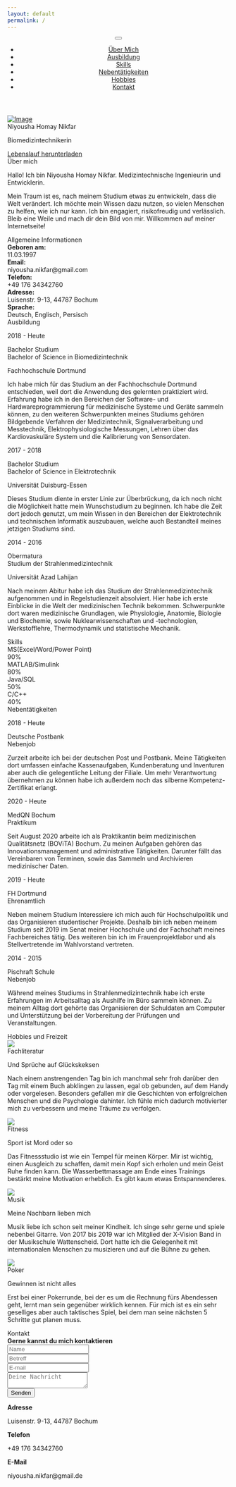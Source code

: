 ```yaml
---
layout: default
permalink: /
---
```


<header>
    <div class="profile-page sidebar-collapse">
      <nav class="navbar navbar-expand-lg fixed-top navbar-transparent bg-primary" color-on-scroll="400">
        <div class="container">
          <div class="navbar-translate"><a class="navbar-brand" href="#" rel="tooltip"></a>
            <button class="navbar-toggler navbar-toggler" type="button" data-toggle="collapse" data-target="#navigation"
              aria-controls="navigation" aria-expanded="false" aria-label="Toggle navigation"><span
                class="navbar-toggler-bar bar1"></span><span class="navbar-toggler-bar bar2"></span><span
                class="navbar-toggler-bar bar3"></span></button>
          </div>
          <div class="collapse navbar-collapse justify-content-end" id="navigation">
            <ul class="navbar-nav">
              <li class="nav-item"><a class="nav-link smooth-scroll" href="#about">Über Mich</a></li>
              <li class="nav-item"><a class="nav-link smooth-scroll" href="#education">Ausbildung</a></li>
              <li class="nav-item"><a class="nav-link smooth-scroll" href="#skill">Skills</a></li>
              <li class="nav-item"><a class="nav-link smooth-scroll" href="#experience">Nebentätigkeiten</a></li>
              <li class="nav-item"><a class="nav-link smooth-scroll" href="#hobbies">Hobbies</a></li>
              <li class="nav-item"><a class="nav-link smooth-scroll" href="#contact">Kontakt</a></li>
              <!--  TODO: Seite übersetzen
              <li>
                <div class="d-flex flex-row justify-content-start ml-3">
                  <div class="p-2">
                    <a href="/en">
                      <img src="images/england-flag-icon.png" style="padding-bottom: 6px" alt="English" />
                    </a>
                  </div>            
                </div>
              </li>
              -->
            </ul>
          </div>
        </div>
      </nav>
    </div>
  </header>
  <div class="page-content">
    <div>
      <div class="profile-page">
        <div class="wrapper">
          <div class="page-header page-header-small" filter-color="green">
            <div class="page-header-image" data-parallax="true" style="background-image: url('images/bg-9.jpg');">
            </div>
            <div class="container">
              <div class="content-center">
                <div class="cc-profile-image"><a href="#"><img src="images/niyousha.jpg" alt="Image" /></a></div>
                <div class="h2 title">Niyousha Homay Nikfar</div>
                <p class="category text-white">Biomedizintechnikerin</p>
                  <a class="btn btn-primary" href="/download/lebenslauf.pdf" data-aos="zoom-in" data-aos-anchor="data-aos-anchor" target="_blank">Lebenslauf herunterladen</a>
              </div>
            </div>
          </div>
        </div>
      </div>
      <div class="section" id="about">
        <div class="container">
          <div class="card" data-aos="fade-up" data-aos-offset="10">
            <div class="row">
              <div class="col-lg-6 col-md-12">
                <div class="card-body">
                  <div class="h4 mt-0 title">Über mich</div>
                  <p>Hallo! Ich bin Niyousha Homay Nikfar. Medizintechnische Ingenieurin und Entwicklerin.</p>
                  <p>Mein Traum ist es, nach meinem Studium etwas zu entwickeln, dass die Welt verändert. Ich möchte mein
                  Wissen dazu nutzen, so vielen Menschen zu helfen, wie ich nur kann. Ich bin engagiert, risikofreudig und verlässlich.
                  Bleib eine Weile und mach dir dein Bild von mir. Willkommen auf meiner Internetseite!</p>
                </div>
              </div>
              <div class="col-lg-6 col-md-12">
                <div class="card-body">
                  <div class="h4 mt-0 title">Allgemeine Informationen</div>
                  <div class="row">
                    <div class="col-sm-4"><strong class="text-uppercase">Geboren am:</strong></div>
                    <div class="col-sm-8">11.03.1997</div>
                  </div>
                  <div class="row mt-3">
                    <div class="col-sm-4"><strong class="text-uppercase">Email:</strong></div>
                    <div class="col-sm-8">niyousha.nikfar@gmail.com</div>
                  </div>
                  <div class="row mt-3">
                    <div class="col-sm-4"><strong class="text-uppercase">Telefon:</strong></div>
                    <div class="col-sm-8">+49 176 34342760</div>
                  </div>
                  <div class="row mt-3">
                    <div class="col-sm-4"><strong class="text-uppercase">Adresse:</strong></div>
                    <div class="col-sm-8">Luisenstr. 9-13, 44787 Bochum</div>
                  </div>
                  <div class="row mt-3">
                    <div class="col-sm-4"><strong class="text-uppercase">Sprache:</strong></div>
                    <div class="col-sm-8">Deutsch, Englisch, Persisch</div>
                  </div>
                </div>
              </div>
            </div>
          </div>
        </div>
      </div>
      <div class="section" id="education">
        <div class="container cc-education">
          <div class="h4 text-center mb-4 title">Ausbildung</div>
          <div class="card">
            <div class="row">
              <div class="col-md-3 bg-primary" data-aos="fade-right" data-aos-offset="50" data-aos-duration="500">
                <div class="card-body cc-education-header">
                  <p>2018 - Heute</p>
                  <div class="h5">Bachelor Studium</div>
                </div>
              </div>
              <div class="col-md-9" data-aos="fade-left" data-aos-offset="50" data-aos-duration="500">
                <div class="card-body">
                  <div class="h5">Bachelor of Science in Biomedizintechnik</div>
                  <p class="category">Fachhochschule Dortmund</p>
                  <p>Ich habe mich für das Studium an der Fachhochschule Dortmund entschieden, weil dort die Anwendung des gelernten praktiziert wird. Erfahrung habe ich in den Bereichen der Software- und Hardwareprogrammierung für medizinische Systeme und Geräte sammeln können, zu den weiteren Schwerpunkten meines Studiums gehören Bildgebende Verfahren der Medizintechnik, Signalverarbeitung und Messtechnik, Elektrophysiologische Messungen, Lehren über das Kardiovaskuläre System und die Kalibrierung von Sensordaten. </p>
                </div>
              </div>
            </div>
          </div>
          <div class="card">
            <div class="row">
              <div class="col-md-3 bg-primary" data-aos="fade-right" data-aos-offset="50" data-aos-duration="500">
                <div class="card-body cc-education-header">
                  <p>2017 - 2018</p>
                  <div class="h5">Bachelor Studium</div>
                </div>
              </div>
              <div class="col-md-9" data-aos="fade-left" data-aos-offset="50" data-aos-duration="500">
                <div class="card-body">
                  <div class="h5">Bachelor of Science in Elektrotechnik</div>
                  <p class="category">Universität Duisburg-Essen</p>
                  <p>Dieses Studium diente in erster Linie zur Überbrückung, da ich noch nicht die Möglichkeit hatte mein Wunschstudium zu beginnen. Ich habe die Zeit dort jedoch genutzt, um mein Wissen in den Bereichen der Elektrotechnik und technischen Informatik auszubauen, welche auch Bestandteil meines jetzigen Studiums sind.</p>
                </div>
              </div>
            </div>
          </div>
          <div class="card">
            <div class="row">
              <div class="col-md-3 bg-primary" data-aos="fade-right" data-aos-offset="50" data-aos-duration="500">
                <div class="card-body cc-education-header">
                  <p>2014 - 2016</p>
                  <div class="h5">Obermatura</div>
                </div>
              </div>
              <div class="col-md-9" data-aos="fade-left" data-aos-offset="50" data-aos-duration="500">
                <div class="card-body">
                  <div class="h5">Studium der Strahlenmedizintechnik</div>
                  <p class="category">Universität Azad Lahijan</p>
                  <p>Nach meinem Abitur habe ich das Studium der Strahlenmedizintechnik aufgenommen und in Regelstudienzeit absolviert. Hier habe ich erste Einblicke in die Welt der medizinischen Technik bekommen. Schwerpunkte dort waren medizinische Grundlagen, wie Physiologie, Anatomie, Biologie und Biochemie, sowie Nuklearwissenschaften und -technologien, Werkstofflehre, Thermodynamik und statistische Mechanik.</p>
                </div>
              </div>
            </div>
          </div>
        </div>
      </div> 
      <div class="section" id="skill">
        <div class="container">
          <div class="h4 text-center mb-4 title">Skills</div>
          <div class="card" data-aos="fade-up" data-aos-anchor-placement="top-bottom">
            <div class="card-body">
              <div class="row">
                <div class="col-md-6">
                  <div class="progress-container progress-primary"><span class="progress-badge">MS(Excel/Word/Power Point)</span>
                    <div class="progress">
                      <div class="progress-bar progress-bar-primary" data-aos="progress-full" data-aos-offset="10"
                        data-aos-duration="2000" role="progressbar" aria-valuenow="60" aria-valuemin="0"
                        aria-valuemax="100" style="width: 90%;"></div><span class="progress-value">90%</span>
                    </div>
                  </div>
                </div>
                <div class="col-md-6">
                  <div class="progress-container progress-primary"><span class="progress-badge">MATLAB/Simulink</span>
                    <div class="progress">
                      <div class="progress-bar progress-bar-primary" data-aos="progress-full" data-aos-offset="10"
                        data-aos-duration="2000" role="progressbar" aria-valuenow="60" aria-valuemin="0"
                        aria-valuemax="100" style="width: 80%;"></div><span class="progress-value">80%</span>
                    </div>
                  </div>
                </div>               
              </div>
              <div class="row">
                <div class="col-md-6">
                  <div class="progress-container progress-primary"><span class="progress-badge">Java/SQL</span>
                    <div class="progress">
                      <div class="progress-bar progress-bar-primary" data-aos="progress-full" data-aos-offset="10"
                        data-aos-duration="2000" role="progressbar" aria-valuenow="60" aria-valuemin="0"
                        aria-valuemax="100" style="width: 50%;"></div><span class="progress-value">50%</span>
                    </div>
                  </div>
                </div>
                 <div class="col-md-6">
                  <div class="progress-container progress-primary"><span class="progress-badge">C/C++</span>
                    <div class="progress">
                      <div class="progress-bar progress-bar-primary" data-aos="progress-full" data-aos-offset="10"
                        data-aos-duration="2000" role="progressbar" aria-valuenow="60" aria-valuemin="0"
                        aria-valuemax="100" style="width: 40%;"></div><span class="progress-value">40%</span>
                    </div>
                  </div>
                </div>
              </div>
            </div>
          </div>
        </div>
      </div>
      <div class="section" id="experience">
        <div class="container cc-experience">
          <div class="h4 text-center mb-4 title">Nebentätigkeiten</div>
          <div class="card">
            <div class="row">
              <div class="col-md-3 bg-primary" data-aos="fade-right" data-aos-offset="50" data-aos-duration="500">
                <div class="card-body cc-experience-header">
                  <p>2018 - Heute</p>
                  <div class="h5">Deutsche Postbank</div>
                </div>
              </div>
              <div class="col-md-9" data-aos="fade-left" data-aos-offset="50" data-aos-duration="500">
                <div class="card-body">
                  <div class="h5">Nebenjob</div>
                  <p>Zurzeit arbeite ich bei der deutschen Post und Postbank. Meine Tätigkeiten dort umfassen einfache Kassenaufgaben, Kundenberatung und Inventuren aber auch die gelegentliche Leitung der Filiale. Um mehr Verantwortung übernehmen zu können habe ich außerdem noch das silberne Kompetenz-Zertifikat erlangt.</p>
                </div>
              </div>
            </div>
          </div>
          <div class="card">
            <div class="row">
              <div class="col-md-3 bg-primary" data-aos="fade-right" data-aos-offset="50" data-aos-duration="500">
                <div class="card-body cc-experience-header">
                  <p>2020 - Heute</p>
                  <div class="h5">MedQN Bochum</div>
                </div>
              </div>
              <div class="col-md-9" data-aos="fade-left" data-aos-offset="50" data-aos-duration="500">
                <div class="card-body">
                  <div class="h5">Praktikum</div>
                  <p>Seit August 2020 arbeite ich als Praktikantin beim medizinischen Qualitätsnetz (BOViTA) Bochum. Zu meinen Aufgaben gehören das Innovationsmanagement und administrative Tätigkeiten. Darunter fällt das Vereinbaren von Terminen, sowie das Sammeln und Archivieren medizinischer Daten.</p>
                </div>
              </div>
            </div>
          </div>
          <div class="card">
            <div class="row">
              <div class="col-md-3 bg-primary" data-aos="fade-right" data-aos-offset="50" data-aos-duration="500">
                <div class="card-body cc-experience-header">
                  <p>2019 - Heute</p>
                  <div class="h5">FH Dortmund</div>
                </div>
              </div>
              <div class="col-md-9" data-aos="fade-left" data-aos-offset="50" data-aos-duration="500">
                <div class="card-body">
                  <div class="h5">Ehrenamtlich</div>
                  <p>Neben meinem Studium Interessiere ich mich auch für Hochschulpolitik und das Organisieren studentischer Projekte. Deshalb bin ich neben meinem Studium seit 2019 im Senat meiner Hochschule und der Fachschaft meines Fachbereiches tätig. Des weiteren bin ich im Frauenprojektlabor und als Stellvertretende im Wahlvorstand vertreten.</p>
                </div>
              </div>
            </div>
          </div>
          <div class="card">
            <div class="row">
              <div class="col-md-3 bg-primary" data-aos="fade-right" data-aos-offset="50" data-aos-duration="500">
                <div class="card-body cc-experience-header">
                  <p>2014 - 2015</p>
                  <div class="h5">Pischraft Schule</div>
                </div>
              </div>
              <div class="col-md-9" data-aos="fade-left" data-aos-offset="50" data-aos-duration="500">
                <div class="card-body">
                  <div class="h5">Nebenjob</div>
                  <p>Während meines Studiums in Strahlenmedizintechnik habe ich erste Erfahrungen im Arbeitsalltag als Aushilfe im Büro sammeln können. Zu meinem Alltag dort gehörte das Organisieren der Schuldaten am Computer und Unterstützung bei der Vorbereitung der Prüfungen und Veranstaltungen.</p>
                </div>
              </div>
            </div>
          </div>
        </div>
      </div>
      <div class="section" id="hobbies">
        <div class="container cc-education">
          <div class="h4 text-center mb-4 title">Hobbies und Freizeit</div>
          <div class="card">
            <div class="row">
              <div class="col-md-3" data-aos="fade-right" data-aos-offset="50" data-aos-duration="500">
                <div class="card-body cc-education-header hobbie-image">
                  <img src="images/book-image.png">
                </div>
              </div>
              <div class="col-md-9" data-aos="fade-left" data-aos-offset="50" data-aos-duration="500">
                <div class="card-body">
                  <div class="h5">Fachliteratur</div>
                  <p class="category">Und Sprüche auf Glückskeksen</p>
                  <p>Nach einem anstrengenden Tag bin ich manchmal sehr froh darüber den Tag mit einem Buch abklingen zu lassen, egal ob gebunden, auf dem Handy oder vorgelesen. Besonders gefallen mir die Geschichten von erfolgreichen Menschen und die Psychologie dahinter. Ich fühle mich dadurch motivierter mich zu verbessern und meine Träume zu verfolgen.</p>
                </div>
              </div>
            </div>
          </div>
          <div class="card">
            <div class="row">
              <div class="col-md-3" data-aos="fade-right" data-aos-offset="50" data-aos-duration="500">
                <div class="card-body cc-education-header hobbie-image">
                  <img src="images/fitness-2-image.jpg" id="fitness-image">
                </div>
              </div>
              <div class="col-md-9" data-aos="fade-left" data-aos-offset="50" data-aos-duration="500">
                <div class="card-body">
                  <div class="h5">Fitness</div>
                  <p class="category">Sport ist Mord oder so</p>
                  <p>Das Fitnessstudio ist wie ein Tempel für meinen Körper. Mir ist wichtig, einen Ausgleich zu schaffen, damit mein Kopf sich erholen und mein Geist Ruhe finden kann. Die Wasserbettmassage am Ende eines Trainings bestärkt meine Motivation erheblich. Es gibt kaum etwas Entspannenderes.</p>
                </div>
              </div>
            </div>
          </div>
          <div class="card">
            <div class="row">
              <div class="col-md-3" data-aos="fade-right" data-aos-offset="50" data-aos-duration="500">
                <div class="card-body cc-education-header hobbie-image">
                  <img src="images/guitar-image.png">
                </div>
              </div>
              <div class="col-md-9" data-aos="fade-left" data-aos-offset="50" data-aos-duration="500">
                <div class="card-body">
                  <div class="h5">Musik</div>
                  <p class="category">Meine Nachbarn lieben mich</p>
                  <p>Musik liebe ich schon seit meiner Kindheit. Ich singe sehr gerne und spiele nebenbei Gitarre. Von 2017 bis 2019 war ich Mitglied der X-Vision Band in der Musikschule Wattenscheid. Dort hatte ich die Gelegenheit mit internationalen Menschen zu musizieren und auf die Bühne zu gehen.</p>
                </div>
              </div>
            </div>
          </div>
          <div class="card">
            <div class="row">
              <div class="col-md-3" data-aos="fade-right" data-aos-offset="50" data-aos-duration="500">
                <div class="card-body cc-education-header hobbie-image">
                  <img src="images/poker-image.png">
                </div>
              </div>
              <div class="col-md-9" data-aos="fade-left" data-aos-offset="50" data-aos-duration="500">
                <div class="card-body">
                  <div class="h5">Poker</div>
                  <p class="category">Gewinnen ist nicht alles</p>
                  <p>Erst bei einer Pokerrunde, bei der es um die Rechnung fürs Abendessen geht, lernt man sein gegenüber wirklich kennen. Für mich ist es ein sehr geselliges aber auch taktisches Spiel, bei dem man seine nächsten 5 Schritte gut planen muss.</p>
                </div>
              </div>
            </div>
          </div>
        </div>
      </div>     
      <div class="section" id="contact">
          <div class="container">
            <div class="cc-contact">
              <div class="row">
                <div class="col-md-12">
                  <div class="card mb-0" data-aos="zoom-in">
                    <div class="h4 text-center title">Kontakt</div>
                    <div class="row">
                      <div class="col-md-6">
                        <div class="card-body">
                          <form action="https://formspree.io/f/mzbkevqn" method="POST">
                            <div class="p pb-3"><strong>Gerne kannst du mich kontaktieren</strong>
                            </div>
                            <div class="row mb-3">
                              <div class="col">
                                <div class="input-group"><span class="input-group-addon"><i
                                      class="fa fa-user-circle"></i></span>
                                  <input class="form-control" type="text" name="name" placeholder="Name"
                                    required="required" />
                                </div>
                              </div>
                            </div>
                            <div class="row mb-3">
                              <div class="col">
                                <div class="input-group"><span class="input-group-addon"><i
                                      class="fa fa-file-text"></i></span>
                                  <input class="form-control" type="text" name="Subject" placeholder="Betreff"
                                    required="required" />
                                </div>
                              </div>
                            </div>
                            <div class="row mb-3">
                              <div class="col">
                                <div class="input-group"><span class="input-group-addon"><i
                                      class="fa fa-envelope"></i></span>
                                  <input class="form-control" type="email" name="_replyto" placeholder="E-mail"
                                    required="required" />
                                </div>
                              </div>
                            </div>
                            <div class="row mb-3">
                              <div class="col">
                                <div class="form-group">
                                  <textarea class="form-control" name="message" placeholder="Deine Nachricht"
                                    required="required"></textarea>
                                </div>
                              </div>
                            </div>
                            <div class="row">
                              <div class="col">
                                <button class="btn btn-info" type="submit">Senden</button>
                              </div>
                            </div>
                          </form>
                        </div>
                      </div>
                      <div class="col-md-6">
                        <div class="card-body">
                          <p class="mb-0"><strong>Adresse</strong></p>
                          <p class="pb-2">Luisenstr. 9-13, 44787 Bochum</p>
                          <p class="mb-0"><strong>Telefon</strong></p>
                          <p class="pb-2">+49 176 34342760</p>
                          <p class="mb-0"><strong>E-Mail</strong></p>
                          <p>niyousha.nikfar@gmail.de</p>
                        </div>
                      </div>
                    </div>
                  </div>
                </div>
              </div>
            </div>
          </div>
      </div>
    </div>
  </div>
  <footer class="footer">
    
  </footer>


  <script src="js/core/jquery.3.2.1.min.js"></script>
  <script src="js/core/popper.min.js"></script>
  <script src="js/core/bootstrap.min.js"></script>
  <script src="js/now-ui-kit.js?v=1.1.0"></script>
  <script src="js/aos.js"></script>
  <script src="scripts/main.js"></script>